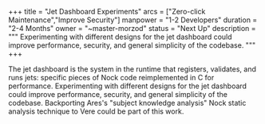 +++
title = "Jet Dashboard Experiments"
arcs = ["Zero-click Maintenance","Improve Security"]
manpower = "1-2 Developers"
duration = "2-4 Months"
owner = "~master-morzod"
status = "Next Up"
description = """
Experimenting with different designs for the jet dashboard could improve performance, security, and general simplicity of the codebase.
"""
+++

The jet dashboard is the system in the runtime that registers, validates, and runs jets: specific pieces of Nock code reimplemented in C for performance.  Experimenting with different designs for the jet dashboard could improve performance, security, and general simplicity of the codebase.  Backporting Ares's "subject knowledge analysis" Nock static analysis technique to Vere could be part of this work.
